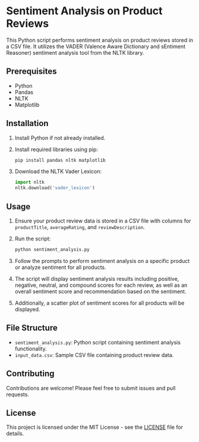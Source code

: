# Sentiment Analysis on Product Reviews

This Python script performs sentiment analysis on product reviews stored in a CSV file. It utilizes the VADER (Valence Aware Dictionary and sEntiment Reasoner) sentiment analysis tool from the NLTK library.

## Prerequisites

- Python
- Pandas
- NLTK
- Matplotlib

## Installation

1. Install Python if not already installed.
2. Install required libraries using pip:

    ```bash
    pip install pandas nltk matplotlib
    ```

3. Download the NLTK Vader Lexicon:

    ```python
    import nltk
    nltk.download('vader_lexicon')
    ```

## Usage

1. Ensure your product review data is stored in a CSV file with columns for `productTitle`, `averageRating`, and `reviewDescription`.
2. Run the script:

    ```bash
    python sentiment_analysis.py
    ```

3. Follow the prompts to perform sentiment analysis on a specific product or analyze sentiment for all products.
4. The script will display sentiment analysis results including positive, negative, neutral, and compound scores for each review, as well as an overall sentiment score and recommendation based on the sentiment.
5. Additionally, a scatter plot of sentiment scores for all products will be displayed.

## File Structure

- `sentiment_analysis.py`: Python script containing sentiment analysis functionality.
- `input_data.csv`: Sample CSV file containing product review data.

## Contributing

Contributions are welcome! Please feel free to submit issues and pull requests.

## License

This project is licensed under the MIT License - see the [LICENSE](LICENSE) file for details.

